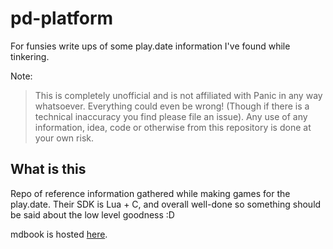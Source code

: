 # pd-platform

For funsies write ups of some play.date information I've found while tinkering.

Note:
> This is completely unofficial and is not affiliated with Panic in any way whatsoever. Everything could even be wrong! (Though if there is a technical inaccuracy you find please file an issue). Any use of any information, idea, code or otherwise from this repository is done at your own risk.


## What is this

Repo of reference information gathered while making games for the play.date.
Their SDK is Lua + C, and overall well-done so something should be said about
the low level goodness :D

mdbook is hosted [here](https://pd-platform.lockbox.sh).